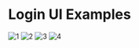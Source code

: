# Login UI Examples 

![1](https://user-images.githubusercontent.com/7110339/57440932-9937d000-7251-11e9-9ced-9ebecb5b5c85.JPG)
![2](https://user-images.githubusercontent.com/7110339/57440933-99d06680-7251-11e9-827d-6813df45a306.JPG)
![3](https://user-images.githubusercontent.com/7110339/57440934-99d06680-7251-11e9-8e26-155cc0d2c21c.JPG)
![4](https://user-images.githubusercontent.com/7110339/57440935-99d06680-7251-11e9-83c0-9063640433ad.JPG)

